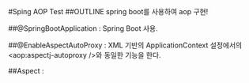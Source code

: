 #Sping AOP Test
##OUTLINE
spring boot를 사용하여 aop 구현!

##@SpringBootApplication
: Spring Boot 사용.

##@EnableAspectAutoProxy
: XML 기반의 ApplicationContext 설정에서의 <aop:aspectj-autoproxy />와 동일한 기능을 한다.

##Aspect
: 